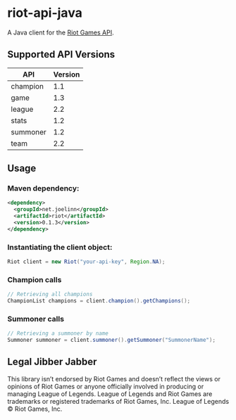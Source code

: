 riot-api-java
=============

A Java client for the [Riot Games API](https://developer.riotgames.com/api/methods).

## Supported API Versions
|API|Version|
|---|-------|
|champion|1.1|
|game|1.3|
|league|2.2|
|stats|1.2|
|summoner|1.2|
|team|2.2|

## Usage
### Maven dependency:
```xml
<dependency>
  <groupId>net.joelinn</groupId>
  <artifactId>riot</artifactId>
  <version>0.1.3</version>
</dependency>
```

### Instantiating the client object:
```java
Riot client = new Riot("your-api-key", Region.NA);
```

### Champion calls
```java
// Retrieving all champions
ChampionList champions = client.champion().getChampions();
```

### Summoner calls
```java
// Retrieving a summoner by name
Summoner summoner = client.summoner().getSummoner("SummonerName");
```

## Legal Jibber Jabber
This library isn’t endorsed by Riot Games and doesn’t reflect the views or opinions of Riot Games or anyone officially involved in producing or managing League of Legends. League of Legends and Riot Games are trademarks or registered trademarks of Riot Games, Inc. League of Legends © Riot Games, Inc.
